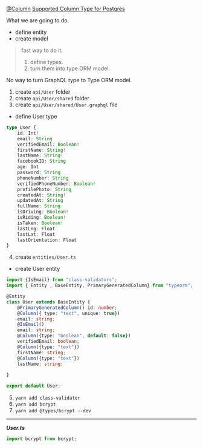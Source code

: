 [@Column](https://github.com/typeorm/typeorm/blob/master/docs/decorator-reference.md#column)
[Supported Column Type for Postgres](https://github.com/typeorm/typeorm/blob/master/docs/entities.md#column-types-for-postgres)

What we are going to do.
- define entity
- create model
> fast way to do it.
> 1. define types.
> 2. turn them into type ORM model.

No way to turn GraphQL type to Type ORM model.

1. create `api/User` folder
2. create `api/User/shared` folder
3. create `api/User/shared/User.graphql` file
- define User type
```typescript
type User {
	id: Int!
	email: String
	verifiedEmail: Boolean!
	firstName: String!
	lastName: String!
	facebookID: String
	age: Int
	password: String
	phoneNumber: String
	verifiedPhoneNumber: Boolean!
	profilePhoto: String
	createdAt: String!
	updatedAt: String
	fullName: String
	isDriving: Boolean!
	isRiding: Boolean!
	isTaken: Boolean!
	lastLng: Float
	lastLat: Float
	lastOrientation: Float
}
```

4. create `entities/User.ts`
- create User entity
```typescript
import {IsEmail} from "class-validators";
import { Entity , BaseEntity, PrimaryGeneratedColumn} from "typeorm";

@Entity
class User extends BaseEntity {
	@PrimaryGeneratedColumn() id: number;
	@Column({ type: "text", unique: true})
	email: string;
	@IsEmail()
	email: string;
	@Column({type: "boolean", default: false})
	verifiedEmail: boolean;
	@Column({type: "text"})
	firstName: string;
	@Column({type: "text"})
	lastName: string;
	
}

export default User;
```


5. `yarn add class-validator`
6. `yarn add bcrypt`
7. `yarn add @types/bcrypt --dev`


-------
***User.ts***
```typescript
import bcrypt from bcrypt;
```
<!--stackedit_data:
eyJoaXN0b3J5IjpbLTEzNzc4NTE4MywtMTkyNzYxMTI3NywyMT
MwNDUzNTE2LC0xNDQzODUxMTczLC04NTg0ODUyNzksLTE2NDg2
Mzg4MDMsNTUyNDU1NjkwLDcxMjkwMzY5XX0=
-->